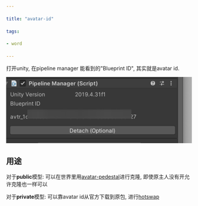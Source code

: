 ```yaml
---

title: "avatar-id"

tags:

- word

---
```




打开unity, 在pipeline manager 能看到的"Blueprint ID", 其实就是avatar id.





![image20220306071615.png](assets/image20220306071615.png)





## 用途



对于**public**模型: 可以在世界里用[avatar-pedestal](vrc/words/avatar-pedestal.md)进行克隆, 即使原主人没有开允许克隆也一样可以



对于**private**模型: 可以靠avatar id从官方下载到原包, 进行[hotswap](vrc/hotswap.md)

